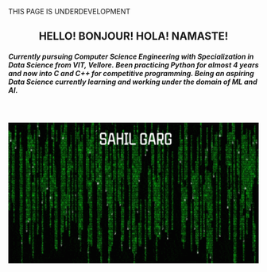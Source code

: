 THIS PAGE IS UNDERDEVELOPMENT
<html>
<body>
 <h2 align="center">HELLO!  BONJOUR!  HOLA!  NAMASTE!</h1>
 <h5>Currently pursuing Computer Science Engineering with Specialization in Data Science from VIT, Vellore. Been practicing Python for almost 4 years and now into C and C++ for competitive programming. Being an aspiring Data Science currently learning and working under the domain of ML and AI.</h5>
 <br>
 <br>
 <img src="final.gif" width="1000" align = 'middle'>
</body>
</html>
<!---
sahilgarg201/sahilgarg201 is a ✨ special ✨ repository because its `README.md` (this file) appears on your GitHub profile.
You can click the Preview link to take a look at your changes.
--->



